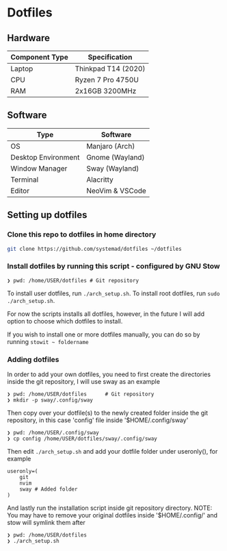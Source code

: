 # Dotfiles

## Hardware

| Component Type | Specification            |
| -------------- | ------------------------ |
| Laptop         | Thinkpad T14 (2020)      |
| CPU            | Ryzen 7 Pro 4750U        |
| RAM            | 2x16GB 3200MHz           |

## Software

| Type                | Software                         |
| ------------------- | -------------------------------- |
| OS                  | Manjaro (Arch)                   |
| Desktop Environment | Gnome   (Wayland)                |
| Window Manager      | Sway    (Wayland)                |
| Terminal            | Alacritty                        |
| Editor              | NeoVim & VSCode                  |

## Setting up dotfiles

### Clone this repo to dotfiles in home directory

``` bash
git clone https://github.com/systemad/dotfiles ~/dotfiles
```

### Install dotfiles by running this script - configured by GNU Stow


`❯ pwd: /home/USER/dotfiles # Git repository`

To install user dotfiles, run `./arch_setup.sh`.
To install root dotfiles, run `sudo ./arch_setup.sh`.

For now the scripts installs all dotfiles, however, in the future I will add option to choose which dotfiles to install.

If you wish to install one or more dotfiles manually, you can do so by running `stowit ~ foldername`

### Adding dotfiles 

In order to add your own dotfiles, you need to first create the directories inside the git repository, I will use sway as an example
```
❯ pwd: /home/USER/dotfiles      # Git repository
❯ mkdir -p sway/.config/sway
```

Then copy over your dotfile(s) to the newly created folder inside the git repository, in this case 'config' file inside '$HOME/.config/sway'
```
❯ pwd: /home/USER/.config/sway
❯ cp config /home/USER/dotfiles/sway/.config/sway
```

Then edit `./arch_setup.sh` and add your dotfile folder under useronly(), for example

```
useronly=(
    git
    nvim
    sway # Added folder
)
```

And lastly run the installation script inside git repository directory. NOTE: You may have to remove your original dotfiles inside '$HOME/.config/' and stow will symlink them after
```
❯ pwd: /home/USER/dotfiles
❯ ./arch_setup.sh
```
